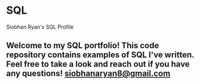 # SQL
Siobhan Ryan's SQL Profile
## Welcome to my SQL portfolio! This code repository contains examples of SQL I've written. Feel free to take a look and reach out if you have any questions! siobhanaryan8@gmail.com
